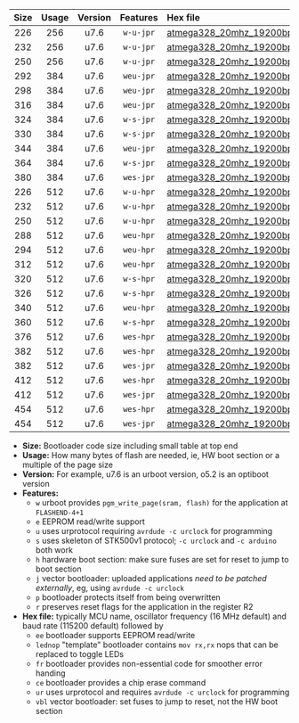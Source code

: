 |Size|Usage|Version|Features|Hex file|
|:-:|:-:|:-:|:-:|:--|
|226|256|u7.6|`w-u-jpr`|[atmega328_20mhz_19200bps_ur_vbl.hex](https://raw.githubusercontent.com/stefanrueger/urboot/main/bootloaders/atmega328/fcpu_20mhz/19200_bps/atmega328_20mhz_19200bps_ur_vbl.hex)|
|232|256|u7.6|`w-u-jpr`|[atmega328_20mhz_19200bps_lednop_ur_vbl.hex](https://raw.githubusercontent.com/stefanrueger/urboot/main/bootloaders/atmega328/fcpu_20mhz/19200_bps/atmega328_20mhz_19200bps_lednop_ur_vbl.hex)|
|250|256|u7.6|`w-u-jpr`|[atmega328_20mhz_19200bps_lednop_fr_ur_vbl.hex](https://raw.githubusercontent.com/stefanrueger/urboot/main/bootloaders/atmega328/fcpu_20mhz/19200_bps/atmega328_20mhz_19200bps_lednop_fr_ur_vbl.hex)|
|292|384|u7.6|`weu-jpr`|[atmega328_20mhz_19200bps_ee_ur_vbl.hex](https://raw.githubusercontent.com/stefanrueger/urboot/main/bootloaders/atmega328/fcpu_20mhz/19200_bps/atmega328_20mhz_19200bps_ee_ur_vbl.hex)|
|298|384|u7.6|`weu-jpr`|[atmega328_20mhz_19200bps_ee_lednop_ur_vbl.hex](https://raw.githubusercontent.com/stefanrueger/urboot/main/bootloaders/atmega328/fcpu_20mhz/19200_bps/atmega328_20mhz_19200bps_ee_lednop_ur_vbl.hex)|
|316|384|u7.6|`weu-jpr`|[atmega328_20mhz_19200bps_ee_lednop_fr_ur_vbl.hex](https://raw.githubusercontent.com/stefanrueger/urboot/main/bootloaders/atmega328/fcpu_20mhz/19200_bps/atmega328_20mhz_19200bps_ee_lednop_fr_ur_vbl.hex)|
|324|384|u7.6|`w-s-jpr`|[atmega328_20mhz_19200bps_vbl.hex](https://raw.githubusercontent.com/stefanrueger/urboot/main/bootloaders/atmega328/fcpu_20mhz/19200_bps/atmega328_20mhz_19200bps_vbl.hex)|
|330|384|u7.6|`w-s-jpr`|[atmega328_20mhz_19200bps_lednop_vbl.hex](https://raw.githubusercontent.com/stefanrueger/urboot/main/bootloaders/atmega328/fcpu_20mhz/19200_bps/atmega328_20mhz_19200bps_lednop_vbl.hex)|
|344|384|u7.6|`weu-jpr`|[atmega328_20mhz_19200bps_ee_lednop_fr_ce_ur_vbl.hex](https://raw.githubusercontent.com/stefanrueger/urboot/main/bootloaders/atmega328/fcpu_20mhz/19200_bps/atmega328_20mhz_19200bps_ee_lednop_fr_ce_ur_vbl.hex)|
|364|384|u7.6|`w-s-jpr`|[atmega328_20mhz_19200bps_lednop_fr_vbl.hex](https://raw.githubusercontent.com/stefanrueger/urboot/main/bootloaders/atmega328/fcpu_20mhz/19200_bps/atmega328_20mhz_19200bps_lednop_fr_vbl.hex)|
|380|384|u7.6|`wes-jpr`|[atmega328_20mhz_19200bps_ee_vbl.hex](https://raw.githubusercontent.com/stefanrueger/urboot/main/bootloaders/atmega328/fcpu_20mhz/19200_bps/atmega328_20mhz_19200bps_ee_vbl.hex)|
|226|512|u7.6|`w-u-hpr`|[atmega328_20mhz_19200bps_ur.hex](https://raw.githubusercontent.com/stefanrueger/urboot/main/bootloaders/atmega328/fcpu_20mhz/19200_bps/atmega328_20mhz_19200bps_ur.hex)|
|232|512|u7.6|`w-u-hpr`|[atmega328_20mhz_19200bps_lednop_ur.hex](https://raw.githubusercontent.com/stefanrueger/urboot/main/bootloaders/atmega328/fcpu_20mhz/19200_bps/atmega328_20mhz_19200bps_lednop_ur.hex)|
|250|512|u7.6|`w-u-hpr`|[atmega328_20mhz_19200bps_lednop_fr_ur.hex](https://raw.githubusercontent.com/stefanrueger/urboot/main/bootloaders/atmega328/fcpu_20mhz/19200_bps/atmega328_20mhz_19200bps_lednop_fr_ur.hex)|
|288|512|u7.6|`weu-hpr`|[atmega328_20mhz_19200bps_ee_ur.hex](https://raw.githubusercontent.com/stefanrueger/urboot/main/bootloaders/atmega328/fcpu_20mhz/19200_bps/atmega328_20mhz_19200bps_ee_ur.hex)|
|294|512|u7.6|`weu-hpr`|[atmega328_20mhz_19200bps_ee_lednop_ur.hex](https://raw.githubusercontent.com/stefanrueger/urboot/main/bootloaders/atmega328/fcpu_20mhz/19200_bps/atmega328_20mhz_19200bps_ee_lednop_ur.hex)|
|312|512|u7.6|`weu-hpr`|[atmega328_20mhz_19200bps_ee_lednop_fr_ur.hex](https://raw.githubusercontent.com/stefanrueger/urboot/main/bootloaders/atmega328/fcpu_20mhz/19200_bps/atmega328_20mhz_19200bps_ee_lednop_fr_ur.hex)|
|320|512|u7.6|`w-s-hpr`|[atmega328_20mhz_19200bps.hex](https://raw.githubusercontent.com/stefanrueger/urboot/main/bootloaders/atmega328/fcpu_20mhz/19200_bps/atmega328_20mhz_19200bps.hex)|
|326|512|u7.6|`w-s-hpr`|[atmega328_20mhz_19200bps_lednop.hex](https://raw.githubusercontent.com/stefanrueger/urboot/main/bootloaders/atmega328/fcpu_20mhz/19200_bps/atmega328_20mhz_19200bps_lednop.hex)|
|340|512|u7.6|`weu-hpr`|[atmega328_20mhz_19200bps_ee_lednop_fr_ce_ur.hex](https://raw.githubusercontent.com/stefanrueger/urboot/main/bootloaders/atmega328/fcpu_20mhz/19200_bps/atmega328_20mhz_19200bps_ee_lednop_fr_ce_ur.hex)|
|360|512|u7.6|`w-s-hpr`|[atmega328_20mhz_19200bps_lednop_fr.hex](https://raw.githubusercontent.com/stefanrueger/urboot/main/bootloaders/atmega328/fcpu_20mhz/19200_bps/atmega328_20mhz_19200bps_lednop_fr.hex)|
|376|512|u7.6|`wes-hpr`|[atmega328_20mhz_19200bps_ee.hex](https://raw.githubusercontent.com/stefanrueger/urboot/main/bootloaders/atmega328/fcpu_20mhz/19200_bps/atmega328_20mhz_19200bps_ee.hex)|
|382|512|u7.6|`wes-hpr`|[atmega328_20mhz_19200bps_ee_lednop.hex](https://raw.githubusercontent.com/stefanrueger/urboot/main/bootloaders/atmega328/fcpu_20mhz/19200_bps/atmega328_20mhz_19200bps_ee_lednop.hex)|
|382|512|u7.6|`wes-jpr`|[atmega328_20mhz_19200bps_ee_lednop_vbl.hex](https://raw.githubusercontent.com/stefanrueger/urboot/main/bootloaders/atmega328/fcpu_20mhz/19200_bps/atmega328_20mhz_19200bps_ee_lednop_vbl.hex)|
|412|512|u7.6|`wes-hpr`|[atmega328_20mhz_19200bps_ee_lednop_fr.hex](https://raw.githubusercontent.com/stefanrueger/urboot/main/bootloaders/atmega328/fcpu_20mhz/19200_bps/atmega328_20mhz_19200bps_ee_lednop_fr.hex)|
|412|512|u7.6|`wes-jpr`|[atmega328_20mhz_19200bps_ee_lednop_fr_vbl.hex](https://raw.githubusercontent.com/stefanrueger/urboot/main/bootloaders/atmega328/fcpu_20mhz/19200_bps/atmega328_20mhz_19200bps_ee_lednop_fr_vbl.hex)|
|454|512|u7.6|`wes-hpr`|[atmega328_20mhz_19200bps_ee_lednop_fr_ce.hex](https://raw.githubusercontent.com/stefanrueger/urboot/main/bootloaders/atmega328/fcpu_20mhz/19200_bps/atmega328_20mhz_19200bps_ee_lednop_fr_ce.hex)|
|454|512|u7.6|`wes-jpr`|[atmega328_20mhz_19200bps_ee_lednop_fr_ce_vbl.hex](https://raw.githubusercontent.com/stefanrueger/urboot/main/bootloaders/atmega328/fcpu_20mhz/19200_bps/atmega328_20mhz_19200bps_ee_lednop_fr_ce_vbl.hex)|

- **Size:** Bootloader code size including small table at top end
- **Usage:** How many bytes of flash are needed, ie, HW boot section or a multiple of the page size
- **Version:** For example, u7.6 is an urboot version, o5.2 is an optiboot version
- **Features:**
  + `w` urboot provides `pgm_write_page(sram, flash)` for the application at `FLASHEND-4+1`
  + `e` EEPROM read/write support
  + `u` uses urprotocol requiring `avrdude -c urclock` for programming
  + `s` uses skeleton of STK500v1 protocol; `-c urclock` and `-c arduino` both work
  + `h` hardware boot section: make sure fuses are set for reset to jump to boot section
  + `j` vector bootloader: uploaded applications *need to be patched externally*, eg, using `avrdude -c urclock`
  + `p` bootloader protects itself from being overwritten
  + `r` preserves reset flags for the application in the register R2
- **Hex file:** typically MCU name, oscillator frequency (16 MHz default) and baud rate (115200 default) followed by
  + `ee` bootloader supports EEPROM read/write
  + `lednop` "template" bootloader contains `mov rx,rx` nops that can be replaced to toggle LEDs
  + `fr` bootloader provides non-essential code for smoother error handing
  + `ce` bootloader provides a chip erase command
  + `ur` uses urprotocol and requires `avrdude -c urclock` for programming
  + `vbl` vector bootloader: set fuses to jump to reset, not the HW boot section
